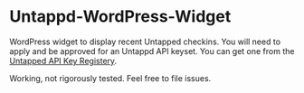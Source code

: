 Untappd-WordPress-Widget
========================

WordPress widget to display recent Untapped checkins. You will need to apply and be approved for an Untappd API keyset. You can get one from the [Untapped API Key Registery](https://untappd.com/api/register?register=new).

Working, not rigorously tested. Feel free to file issues.